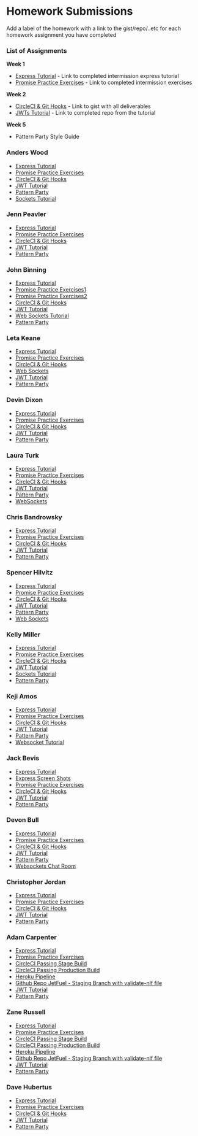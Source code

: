 # Homework Submissions

Add a label of the homework with a link to the gist/repo/..etc for each homework assignment you have completed

### List of Assignments

**Week 1**

* [Express Tutorial](https://www.tutorialspoint.com/nodejs/nodejs_express_framework.htm) - Link to completed intermission express tutorial
* [Promise Practice Exercises](https://gist.github.com/robbiejaeger/dc8f55c1f9462741090862f736b82cab) - Link to completed intermission exercises

**Week 2**

* [CircleCI & Git Hooks](https://gist.github.com/brittanystoroz/16b1a223d70dc6b73e8313cb7c9666c5) - Link to gist with all deliverables
* [JWTs Tutorial](http://frontend.turing.io/lessons/security-with-jwts.html) - Link to completed repo from the tutorial

**Week 5**

* Pattern Party Style Guide


### Anders Wood

* [Express Tutorial](https://github.com/anderswood/mod-4-hw/blob/master/express-server.js)
* [Promise Practice Exercises](https://github.com/anderswood/mod-4-hw/blob/master/promises.js)
* [CircleCI & Git Hooks](https://gist.github.com/anderswood/43b05e613346722058858d7a65b2f3e6)
* [JWT Tutorial]()
* [Pattern Party]()
* [Sockets Tutorial](https://github.com/anderswood/chat-app-tut)

### Jenn Peavler

* [Express Tutorial](https://gist.github.com/jennPeavler/e1a8d6f4e4d64c2a00f91b7e7fb03aec)
* [Promise Practice Exercises](https://gist.github.com/jennPeavler/1f47b49f861e850b509fe685eb8e2d26)
* [CircleCI & Git Hooks](https://gist.github.com/DBULL7/5d344f5432a8703902f217deba13772d)
* [JWT Tutorial](https://github.com/jennPeavler/jwt-lesson)
* [Pattern Party]()

### John Binning

* [Express Tutorial](https://gist.github.com/JohnBinning/d661be74fcbc63f777f669b56f1ab4ba)
* [Promise Practice Exercises1](https://repl.it/JDEP/2)
* [Promise Practice Exercises2](https://repl.it/JDGv/4)
* [CircleCI & Git Hooks](https://gist.github.com/JohnBinning/cf5e15a9dabedcdb02c45a44d795db2d)
* [JWT Tutorial](https://github.com/JohnBinning/jwt-tutorial)
* [Web Sockets Tutorial](https://github.com/JohnBinning/web-socket-tutorial)
* [Pattern Party]()

### Leta Keane

* [Express Tutorial](https://gist.github.com/letakeane/bfc765bd97da8d27ac95f59ff3c78a68)
* [Promise Practice Exercises](https://repl.it/JCv4/9)
* [CircleCI & Git Hooks](https://gist.github.com/JohnBinning/cf5e15a9dabedcdb02c45a44d795db2d)
* [Web Sockets](https://gist.github.com/letakeane/33cb23433702957c42e7e5b5e58580c5)
* [JWT Tutorial](https://github.com/letakeane/jwt-homework)
* [Pattern Party](https://github.com/letakeane/pattrnparty)

### Devin Dixon

* [Express Tutorial](https://gist.github.com/devthehuman/89b8ca98980ccf73a8a0653422ea354e)
* [Promise Practice Exercises](https://gist.github.com/devthehuman/53859cabf66b88d23b283b361327f9f3)
* [CircleCI & Git Hooks](https://gist.github.com/devthehuman/4dc0004d8ba60ec7019e2f4fedca6e76)
* [JWT Tutorial]()
* [Pattern Party]()

### Laura Turk

* [Express Tutorial](https://github.com/lauraturk/express_tutorial)
* [Promise Practice Exercises](https://repl.it/JQcD/1)
* [CircleCI & Git Hooks](https://gist.github.com/lauraturk/263adc607f171b6a2b9c99752ef37b90)
* [JWT Tutorial](https://github.com/lauraturk/jwt-practice)
* [Pattern Party]()
* [WebSockets](https://github.com/lauraturk/lt-chat-sockets)

### Chris Bandrowsky

* [Express Tutorial](https://gist.github.com/cbandrow/81b0a262c43d76fdddf14c63d60bfcf3)
* [Promise Practice Exercises](https://repl.it/JAaF/2)
* [CircleCI & Git Hooks](https://gist.github.com/cbandrow/2f65f7e1bba71c02c93281a3eda6f6f9)
* [JWT Tutorial](https://github.com/cbandrow/jvt-practice)
* [Pattern Party]()

### Spencer Hilvitz

* [Express Tutorial](https://github.com/hilvitzs/express-tutorial)
* [Promise Practice Exercises](https://github.com/hilvitzs/promises)
* [CircleCI & Git Hooks]()
* [JWT Tutorial]()
* [Pattern Party]()
* [Web Sockets](https://github.com/hilvitzs/chat-example)

### Kelly Miller

* [Express Tutorial](http://imgur.com/Xen1NJA)
* [Promise Practice Exercises](https://repl.it/JCu7/2)
* [CircleCI & Git Hooks](https://gist.github.com/kellymiller6/3b8894127bd1c4b8b2a7ff4ff6e4c4e5)
* [JWT Tutorial](https://github.com/kellymiller6/jwt-tutorial)
* [Sockets Tutorial](https://gist.github.com/kellymiller6/ff7ed146bb7a4378cb226699b75085e7)
* [Pattern Party]()

### Keji Amos

* [Express Tutorial](https://github.com/kamos1/express-tut)
* [Promise Practice Exercises](https://repl.it/JB4q/4)
* [CircleCI & Git Hooks](https://gist.github.com/kellymiller6/3b8894127bd1c4b8b2a7ff4ff6e4c4e5)
* [JWT Tutorial](https://github.com/kamos1/jwt)
* [Pattern Party]()
* [Websocket Tutorial](https://github.com/kamos1/chat-app)

### Jack Bevis

* [Express Tutorial](https://github.com/jbevis/express-tutorial)
* [Express Screen Shots](http://imgur.com/a/CS3LN)
* [Promise Practice Exercises](https://gist.github.com/jbevis/1a1ab8304b70d474f5924fa6cdf41f7a)
* [CircleCI & Git Hooks](https://gist.github.com/anderswood/43b05e613346722058858d7a65b2f3e6)
* [JWT Tutorial](https://github.com/jbevis/jwt-tutorial)
* [Pattern Party]()

### Devon Bull

* [Express Tutorial]()
* [Promise Practice Exercises]()
* [CircleCI & Git Hooks](https://gist.github.com/DBULL7/5d344f5432a8703902f217deba13772d)
* [JWT Tutorial]()
* [Pattern Party]()
* [Websockets Chat Room](https://github.com/DBULL7/socket.io-chatroom)

### Christopher Jordan

* [Express Tutorial](https://github.com/cjorda15/expressFun)
* [Promise Practice Exercises](https://gist.github.com/cjorda15/1da8cdf2985589ee07f8152142cbfa7a)
* [CircleCI & Git Hooks](https://gist.github.com/dhubertus/46bde017d79302c0c95c5c3b1cd3a4c0)
* [JWT Tutorial](https://github.com/cjorda15/plzWorkJwt)
* [Pattern Party](https://github.com/cjorda15/pattrn)

### Adam Carpenter

* [Express Tutorial]()
* [Promise Practice Exercises]()
* [CircleCI Passing Stage Build](http://imgur.com/SnYWzum)
* [CircleCI Passing Production Build](http://imgur.com/Q9kjfRV)
* [Heroku Pipeline](http://imgur.com/IxY3vZ4)
* [Github Repo JetFuel - Staging Branch with validate-nlf file](https://github.com/Adamj1232/Jet-Fuel/tree/staging)
* [JWT Tutorial]()
* [Pattern Party]()

### Zane Russell

* [Express Tutorial]()
* [Promise Practice Exercises]()
* [CircleCI Passing Stage Build](http://imgur.com/SnYWzum)
* [CircleCI Passing Production Build](http://imgur.com/Q9kjfRV)
* [Heroku Pipeline](http://imgur.com/IxY3vZ4)
* [Github Repo JetFuel - Staging Branch with validate-nlf file](https://github.com/Adamj1232/Jet-Fuel/tree/staging)
* [JWT Tutorial]()
* [Pattern Party]()

### Dave Hubertus

* [Express Tutorial]()
* [Promise Practice Exercises]()
* [CircleCI & Git Hooks](https://gist.github.com/dhubertus/46bde017d79302c0c95c5c3b1cd3a4c0)
* [JWT Tutorial]()
* [Pattern Party]()
